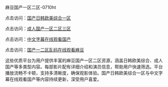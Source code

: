 麻豆国产一区二区-0710ht

点击访问：<a href="https://heiliaoll4qsx.pages.dev">国产日韩欧美综合一区</a>

点击访问：<a href="https://heiliaoe8ajia.pages.dev">成人国产一区二区三区</a>

点击访问：<a href="https://heiliaozj3tjd.pages.dev">中文字幕在线观看国产</a>

点击访问：<a href="https://heiliaoxqkkct.pages.dev">国产一二区乱码在线观看麻豆</a>

这些优质平台为用户提供丰富的麻豆国产一区二区资源，涵盖日韩欧美综合、成人国产等多类型内容。每部影片配有详细介绍和演员信息，帮助用户快速筛选。平台播放流畅不卡顿，支持多清晰度，确保观影体验。国产日韩欧美综合一区与中文字幕在线观看国产等内容持续更新，深受用户喜爱。

<span style="display:none;">[Canonical link](）</span>
